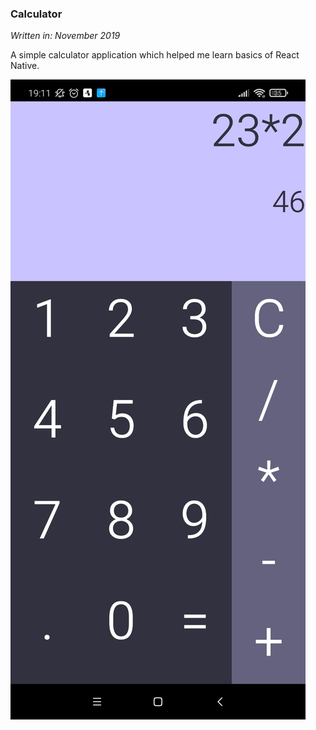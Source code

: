 ### Calculator
*Written in: November 2019*

A simple calculator application which helped me learn basics of React Native.


![preview](preview.jpg)